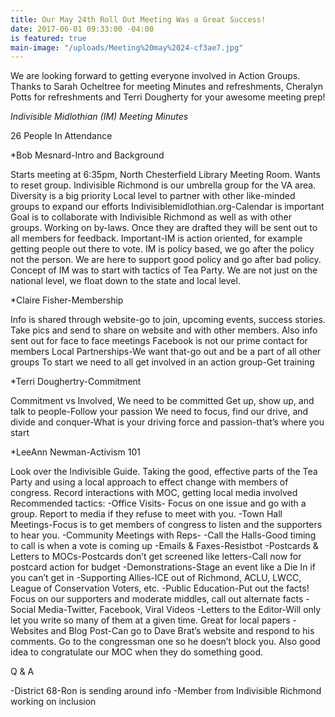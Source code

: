 ```yaml
---
title: Our May 24th Roll Out Meeting Was a Great Success!
date: 2017-06-01 09:33:00 -04:00
is featured: true
main-image: "/uploads/Meeting%20may%2024-cf3ae7.jpg"
---
```


We are looking forward to getting everyone involved in Action Groups. Thanks to Sarah Ocheltree for meeting Minutes and refreshments, Cheralyn Potts for refreshments and Terri Dougherty for your awesome meeting prep!


*Indivisible Midlothian (IM)
Meeting Minutes*

26 People In Attendance

*Bob Mesnard-Intro and Background

Starts meeting at 6:35pm, North Chesterfield Library Meeting Room.
Wants to reset group.  Indivisible Richmond is our umbrella group for the VA area. 
Diversity is a big priority
Local level to partner with other like-minded groups to expand our efforts
Indivisiblemidlothian.org-Calendar is important
Goal is to collaborate with Indivisible Richmond as well as with other groups. Working on by-laws. Once they are drafted they will be sent out to all members for feedback.
Important-IM is action oriented, for example getting people out there to vote. 
IM is policy based, we go after the policy not the person. We are here to support good policy and go after bad policy.
Concept of IM was to start with tactics of Tea Party. We are not just on the national level, we float down to the state and local level.

*Claire Fisher-Membership

Info is shared through website-go to join, upcoming events, success stories. Take pics and send to share on website and with other members.
Also info sent out for face to face meetings
Facebook is not our prime contact for members
Local Partnerships-We want that-go out and be a part of all other groups
To start we need to all get involved in an action group-Get training

*Terri Doughertry-Commitment

Commitment vs Involved, We need to be committed
Get up, show up, and talk to people-Follow your passion
We need to focus, find our drive, and divide and conquer-What is your driving force and passion-that’s where you start
	
*LeeAnn Newman-Activism 101

Look over the Indivisible Guide. Taking the good, effective parts of the Tea Party and using a local approach to effect change with members of congress. Record interactions with MOC, getting local media involved
Recommended tactics:
-Office Visits- Focus on one issue and go with a group. Report to media if they refuse to meet with you. 
-Town Hall Meetings-Focus is to get members of congress to listen and the supporters to hear you. 
-Community Meetings with Reps-
-Call the Halls-Good timing to call is when a vote is coming up
-Emails & Faxes-Resistbot
-Postcards & Letters to MOCs-Postcards don’t get screened like letters-Call now for postcard action for budget
-Demonstrations-Stage an event like a Die In if you can’t get in
-Supporting Allies-ICE out of Richmond, ACLU, LWCC, League of Conservation Voters, etc.
-Public Education-Put out the facts! Focus on our supporters and moderate middles, call out alternate facts
-Social Media-Twitter, Facebook, Viral Videos
-Letters to the Editor-Will only let you write so many of them at a given time. Great for local papers
-Websites and Blog Post-Can go to Dave Brat’s website and respond to his comments. Go to the congressman one so he doesn’t block you. Also good idea to congratulate our MOC when they do something good.

Q & A

-District 68-Ron is sending around info
-Member from Indivisible Richmond working on inclusion

